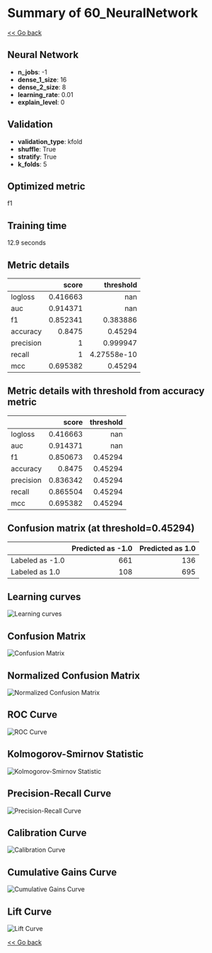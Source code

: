 # Summary of 60_NeuralNetwork

[<< Go back](../README.md)


## Neural Network
- **n_jobs**: -1
- **dense_1_size**: 16
- **dense_2_size**: 8
- **learning_rate**: 0.01
- **explain_level**: 0

## Validation
 - **validation_type**: kfold
 - **shuffle**: True
 - **stratify**: True
 - **k_folds**: 5

## Optimized metric
f1

## Training time

12.9 seconds

## Metric details
|           |    score |     threshold |
|:----------|---------:|--------------:|
| logloss   | 0.416663 | nan           |
| auc       | 0.914371 | nan           |
| f1        | 0.852341 |   0.383886    |
| accuracy  | 0.8475   |   0.45294     |
| precision | 1        |   0.999947    |
| recall    | 1        |   4.27558e-10 |
| mcc       | 0.695382 |   0.45294     |


## Metric details with threshold from accuracy metric
|           |    score |   threshold |
|:----------|---------:|------------:|
| logloss   | 0.416663 |   nan       |
| auc       | 0.914371 |   nan       |
| f1        | 0.850673 |     0.45294 |
| accuracy  | 0.8475   |     0.45294 |
| precision | 0.836342 |     0.45294 |
| recall    | 0.865504 |     0.45294 |
| mcc       | 0.695382 |     0.45294 |


## Confusion matrix (at threshold=0.45294)
|                 |   Predicted as -1.0 |   Predicted as 1.0 |
|:----------------|--------------------:|-------------------:|
| Labeled as -1.0 |                 661 |                136 |
| Labeled as 1.0  |                 108 |                695 |

## Learning curves
![Learning curves](learning_curves.png)
## Confusion Matrix

![Confusion Matrix](confusion_matrix.png)


## Normalized Confusion Matrix

![Normalized Confusion Matrix](confusion_matrix_normalized.png)


## ROC Curve

![ROC Curve](roc_curve.png)


## Kolmogorov-Smirnov Statistic

![Kolmogorov-Smirnov Statistic](ks_statistic.png)


## Precision-Recall Curve

![Precision-Recall Curve](precision_recall_curve.png)


## Calibration Curve

![Calibration Curve](calibration_curve_curve.png)


## Cumulative Gains Curve

![Cumulative Gains Curve](cumulative_gains_curve.png)


## Lift Curve

![Lift Curve](lift_curve.png)



[<< Go back](../README.md)
